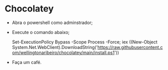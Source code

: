 # Chocolatey

+ Abra o powershell como adminstrador;
+ Execute o comando abaixo;

    Set-ExecutionPolicy Bypass -Scope Process -Force; iex ((New-Object System.Net.WebClient).DownloadString('https://raw.githubusercontent.com/wellingtonaribeiro/chocolatey/main/install.ps1'))
    
    
+ Faça um café.
